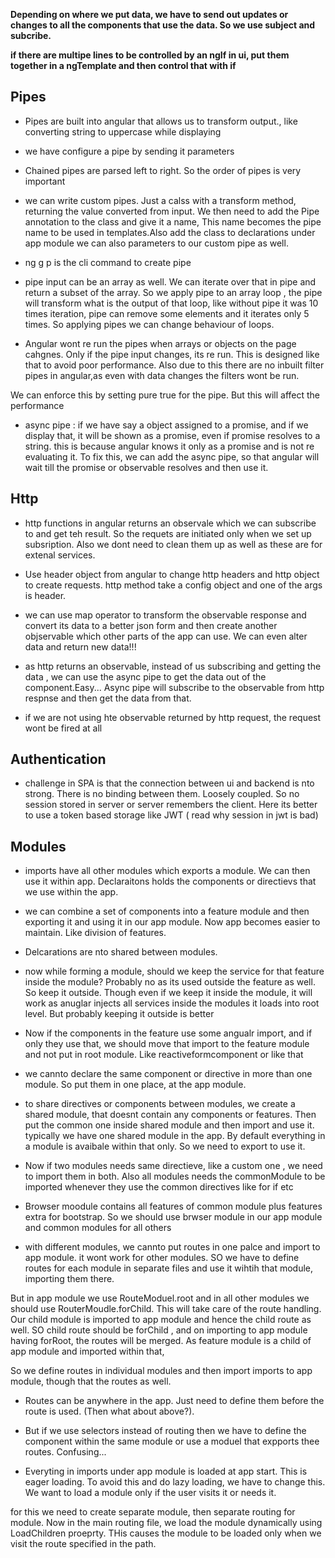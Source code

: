 **Depending on where we put data, we have to send out updates or changes to all the components that use the data. So we use subject and subcribe.**

**if there are multipe lines to be controlled by an ngIf in ui, put them together in a ngTemplate and then control that with if**

**Pipes**
-----------------
- Pipes are built into angular that allows us to transform output., like converting string to uppercase while displaying

- we have configure a pipe by sending it parameters

- Chained pipes are parsed left to right. So the order of pipes is very important

- we can write custom pipes. Just a calss with a transform method, returning the value converted from input. We then need to add the Pipe annotation to the class and give it a name, This name becomes the pipe name to be used in templates.Also add the class to declarations under app module
we can also parameters to our custom pipe as well.

- ng g p is the cli command to create pipe

- pipe input can be an array as well. We can iterate over that  in pipe and return a subset of the array.  So we apply pipe to an array loop , the pipe will transform what is the output of that loop, like without pipe it was 10 times iteration, pipe can remove some elements and it iterates only 5 times. 
So applying pipes we can change behaviour of loops.

- Angular wont re run the pipes when arrays or objects on the page cahgnes. Only if the pipe input changes, its re run. This is designed like that to avoid poor performance. Also due to this there are no inbuilt filter pipes in angular,as even with data changes the filters wont be run.

We can enforce this by setting pure true for the pipe. But this will affect the performance

- async pipe : if we have say a object assigned to a promise, and if we display that, it will be shown as a promise, even if promise resolves to a string. this is because angular knows it only as a promise and is not re evaluating it. To fix this, we can add the async pipe, so that angular will wait till the promise or observable resolves and then use it.

**Http**
---------------

- http functions in angular returns an observale which we can subscribe to and get teh result. So the requets are initiated only when we set up subsription. Also we dont need to clean them up as well as these are for extenal services.

- Use header object from angular to change http headers and http object to create requests. http method take a config object and one of the args is header.

- we can use map operator to transform the observable response and convert its data to a better json form and then create another objservable which other parts of the app can use. We can even alter data and return new data!!!

- as http returns an observable, instead of us subscribing and getting the data , we can use the async pipe to get the data out of the component.Easy... Async pipe will subscribe to the observable from http respnse and then get the data from that.

- if we are not using hte observable returned by http request, the request wont be fired at all

**Authentication**
---------------------
- challenge in SPA is that the connection between ui and backend is nto strong. There is no binding between them. Loosely coupled. So no session stored in server or server remembers the client. Here its better to use a token based storage like JWT ( read why session in jwt is bad)

**Modules**
------------------------
- imports have all other modules which exports a module. We can then use it within app. Declaraitons holds the components or directievs that we use within the app.

- we can combine a set of components into a feature module and then exporting it and using it in our app module. Now app becomes easier to maintain. Like division of features.

- Delcarations are nto shared between modules.

- now while forming a module, should we keep the service for that feature inside the module? Probably no as its used outside the feature as well. So keep it outside. Though even if we keep it inside the module, it will work as anuglar injects all services inside the modules it loads into root level. But probably keeping it outside is better

- Now if the components in the feature use some angualr import, and if only they use that, we should move that import to the feature module and not put in root module. Like reactiveformcomponent or like that

- we cannto declare the same component or directive in more than one module. So put them in one place, at the app module.

- to share directives or components between modules, we create a shared module, that doesnt contain any components or features. Then put the common one inside shared module and then import and use it. typically we have one shared module in the app. By default everything in a module is avaibale within that only. So we need to export to use it.

- Now if two modules needs same directieve, like a custom one , we need to import them in both. Also all modules needs the commonModule to be imported whenever they use the common directives like for  if etc

- Browser moodule contains all features of common module plus features extra for bootstrap. So we should use brwser module in our app module and common modules for all others

- with different modules, we cannto put routes in one palce and import to app module. it wont work for other modules. SO we have to define routes for each module in separate files and use it wihtih that module, importing them there.

But in app module we use RouteModuel.root and in all other modules we should use RouterMoudle.forChild. This will take care of the route handling.  Our child module is imported to app module and hence the child route as well. SO child route should be forChild , and on importing to app module having forRoot, the routes will be merged. As feature module is a child of app module and imported within that,

So we define routes in individual modules and then import imports to app module, though that the routes as well.

- Routes can be anywhere in the app. Just need to define them before the route is used. (Then what about above?).

- But if we use selectors instead of routing then we have to define the component within the same module or use a moduel that expports thee routes. Confusing...

- Everyting in imports under app module is loaded at app start. This is eager loading. To avoid this and do lazy loading, we have to change this. We want to load a module only if the user visits it or needs it.

for this we need to create separate module, then separate routing for module. Now in the main routing file, we load the module dynamically using LoadChildren proeprty. THis causes the module to be loaded only when we visit the route specified in the path.


